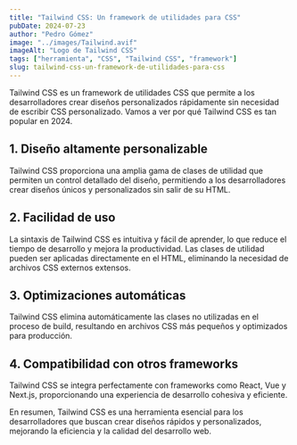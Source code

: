 ```yaml
---
title: "Tailwind CSS: Un framework de utilidades para CSS"
pubDate: 2024-07-23
author: "Pedro Gómez"
image: "../images/Tailwind.avif"
imageAlt: "Logo de Tailwind CSS"
tags: ["herramienta", "CSS", "Tailwind CSS", "framework"]
slug: tailwind-css-un-framework-de-utilidades-para-css
---
```


Tailwind CSS es un framework de utilidades CSS que permite a los desarrolladores crear diseños personalizados rápidamente sin necesidad de escribir CSS personalizado. Vamos a ver por qué Tailwind CSS es tan popular en 2024.

## 1. Diseño altamente personalizable

Tailwind CSS proporciona una amplia gama de clases de utilidad que permiten un control detallado del diseño, permitiendo a los desarrolladores crear diseños únicos y personalizados sin salir de su HTML.

## 2. Facilidad de uso

La sintaxis de Tailwind CSS es intuitiva y fácil de aprender, lo que reduce el tiempo de desarrollo y mejora la productividad. Las clases de utilidad pueden ser aplicadas directamente en el HTML, eliminando la necesidad de archivos CSS externos extensos.

## 3. Optimizaciones automáticas

Tailwind CSS elimina automáticamente las clases no utilizadas en el proceso de build, resultando en archivos CSS más pequeños y optimizados para producción.

## 4. Compatibilidad con otros frameworks

Tailwind CSS se integra perfectamente con frameworks como React, Vue y Next.js, proporcionando una experiencia de desarrollo cohesiva y eficiente.

En resumen, Tailwind CSS es una herramienta esencial para los desarrolladores que buscan crear diseños rápidos y personalizados, mejorando la eficiencia y la calidad del desarrollo web.
